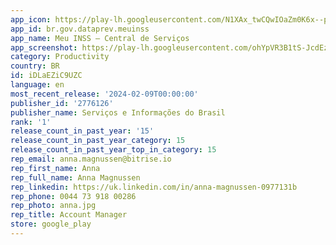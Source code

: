 ```yaml
---
app_icon: https://play-lh.googleusercontent.com/N1XAx_twCQwIOaZm0K6x--pb6QP4596wvjT77Bi4DC0ZAMzU1LWbI1pui8bTtkOg3FFZ
app_id: br.gov.dataprev.meuinss
app_name: Meu INSS – Central de Serviços
app_screenshot: https://play-lh.googleusercontent.com/ohYpVR3B1tS-JcdEzKj52VXl9FhPs91Qq1JUWkO38OebbaD-2PsuuT7NieJyFMKhMaA
category: Productivity
country: BR
id: iDLaEZiC9UZC
language: en
most_recent_release: '2024-02-09T00:00:00'
publisher_id: '2776126'
publisher_name: Serviços e Informações do Brasil
rank: '1'
release_count_in_past_year: '15'
release_count_in_past_year_category: 15
release_count_in_past_year_top_in_category: 15
rep_email: anna.magnussen@bitrise.io
rep_first_name: Anna
rep_full_name: Anna Magnussen
rep_linkedin: https://uk.linkedin.com/in/anna-magnussen-0977131b
rep_phone: 0044 73 918 00286
rep_photo: anna.jpg
rep_title: Account Manager
store: google_play
---
```

